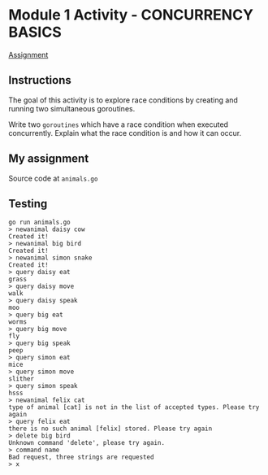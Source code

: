 # Module 1 Activity - CONCURRENCY BASICS

[Assignment](https://www.coursera.org/learn/golang-concurrency/peer/RAJ0V/module-2-activity)

## Instructions

The goal of this activity is to explore race conditions by creating and running two simultaneous goroutines.

Write two `goroutines` which have a race condition when executed concurrently. Explain what the race condition is and how it can occur.

## My assignment

Source code at `animals.go`

## Testing

```text
go run animals.go
> newanimal daisy cow
Created it!
> newanimal big bird
Created it!
> newanimal simon snake
Created it!
> query daisy eat
grass
> query daisy move
walk
> query daisy speak
moo
> query big eat
worms
> query big move
fly
> query big speak
peep
> query simon eat
mice
> query simon move
slither
> query simon speak
hsss
> newanimal felix cat
type of animal [cat] is not in the list of accepted types. Please try again
> query felix eat
there is no such animal [felix] stored. Please try again
> delete big bird
Unknown command 'delete', please try again.
> command name
Bad request, three strings are requested
> x
```
